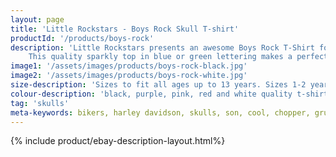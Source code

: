 ```yaml
---
layout: page
title: 'Little Rockstars - Boys Rock Skull T-shirt'
productId: '/products/boys-rock'
description: 'Little Rockstars presents an awesome Boys Rock T-Shirt for music fans everywhere.
    This quality sparkly top in blue or green lettering makes a perfect boys birthday gift or present for any little guitarist, music fan or little rock star.'
image1: '/assets/images/products/boys-rock-black.jpg'
image2: '/assets/images/products/boys-rock-white.jpg'
size-description: 'Sizes to fit all ages up to 13 years. Sizes 1-2 years , 3-4 years, 5-6 years, 7-8 years, 9-11 years, 12-13 years.'
colour-description: 'black, purple, pink, red and white quality t-shirt and with glitter lettering.'
tag: 'skulls'
meta-keywords: bikers, harley davidson, skulls, son, cool, chopper, grumpy old, skull, lucky, outlaw,motorcycle, rider, pirate, rock, rocker, grunge, metal, punk, skull and cross bones, boys skull t-shirt, boys skull tee, gigs, festivals, look cool
---
```


{% include product/ebay-description-layout.html%}